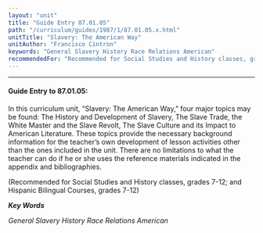 ```yaml
---
layout: "unit"
title: "Guide Entry 87.01.05"
path: "/curriculum/guides/1987/1/87.01.05.x.html"
unitTitle: "Slavery: The American Way"
unitAuthor: "Francisco Cintron"
keywords: "General Slavery History Race Relations American"
recommendedFor: "Recommended for Social Studies and History classes, grades 7-12; and Hispanic Bilingual Courses, grades 7-12"
---
```

<body>
<hr/>
 <h4>
  Guide Entry to 87.01.05:
 </h4>
 In this curriculum unit, “Slavery: The American Way,” four major topics may be found: The History and Development of Slavery, The Slave Trade, the White Master and the Slave Revolt, The Slave Culture and its Impact to American Literature. These topics provide the necessary background information for the teacher’s own development of lesson activities other than the ones included in the unit. There are no limitations to what the teacher can do if he or she uses the reference materials indicated in the appendix and bibliographies.
 <p>
  (Recommended for Social Studies and History classes, grades 7-12; and Hispanic Bilingual Courses, grades 7-12)
 </p>
<p>
  <b>
   <i>
    Key Words
   </i>
  </b>
  <br/>
 </p>
 <p>
  <i>
   General Slavery History Race Relations American
  </i>
 </p>

</body>